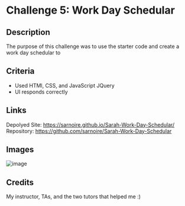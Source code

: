 # Challenge 5: Work Day Schedular

## Description

The purpose of this challenge was to use the starter code and create a work day schedular to 

## Criteria
<ul> 
  <li>Used HTMl, CSS, and JavaScript JQuery</li>
  <li>UI responds correctly</li>
 </ul>
 
## Links
 Depolyed Site: https://sarnoire.github.io/Sarah-Work-Day-Schedular/
 <br>Repository: https://github.com/sarnoire/Sarah-Work-Day-Schedular
 
 ## Images
 ![image](https://user-images.githubusercontent.com/115049982/217142312-cf917fcc-1e86-4fbe-8640-cd423995e666.png)

## Credits

My instructor, TAs, and the two tutors that helped me :) 
